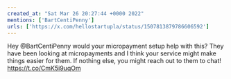 ```yaml
---
created_at: "Sat Mar 26 20:27:44 +0000 2022"
mentions: ['BartCentiPenny']
urls: ['https://x.com/hellostartupla/status/1507813879786606592']
---
```


Hey @BartCentiPenny would your micropayment setup help with this? They have been looking at micropayments and I think your service might make things easier for them. If nothing else, you might reach out to them to chat! https://t.co/CmK5i9uqOm